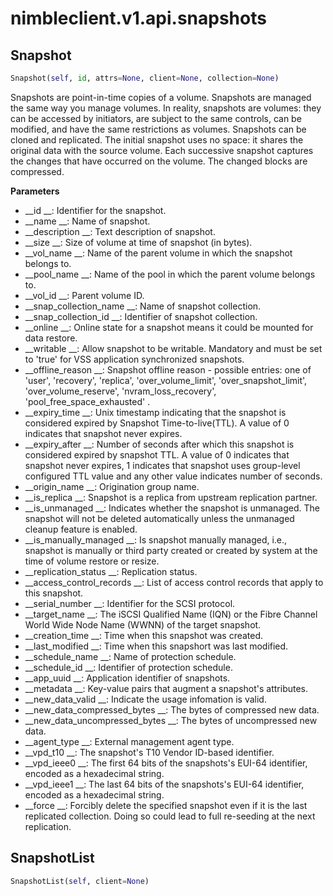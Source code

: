 
# nimbleclient.v1.api.snapshots


## Snapshot
```python
Snapshot(self, id, attrs=None, client=None, collection=None)
```
Snapshots are point-in-time copies of a volume. Snapshots are managed the same way you manage volumes. In reality, snapshots are volumes: they can be accessed by initiators,
are subject to the same controls, can be modified, and have the same restrictions as volumes. Snapshots can be cloned and replicated. The initial snapshot uses no space: it
shares the original data with the source volume. Each successive snapshot captures the changes that have occurred on the volume. The changed blocks are compressed.

__Parameters__

- __id                          __: Identifier for the snapshot.
- __name                        __: Name of snapshot.
- __description                 __: Text description of snapshot.
- __size                        __: Size of volume at time of snapshot (in bytes).
- __vol_name                    __: Name of the parent volume in which the snapshot belongs to.
- __pool_name                   __: Name of the pool in which the parent volume belongs to.
- __vol_id                      __: Parent volume ID.
- __snap_collection_name        __: Name of snapshot collection.
- __snap_collection_id          __: Identifier of snapshot collection.
- __online                      __: Online state for a snapshot means it could be mounted for data restore.
- __writable                    __: Allow snapshot to be writable. Mandatory and must be set to 'true' for VSS application synchronized snapshots.
- __offline_reason              __: Snapshot offline reason - possible entries: one of 'user', 'recovery', 'replica', 'over_volume_limit', 'over_snapshot_limit',
                              'over_volume_reserve', 'nvram_loss_recovery', 'pool_free_space_exhausted' .
- __expiry_time                 __: Unix timestamp indicating that the snapshot is considered expired by Snapshot Time-to-live(TTL). A value of 0 indicates that snapshot never
                              expires.
- __expiry_after                __: Number of seconds after which this snapshot is considered expired by snapshot TTL. A value of 0 indicates that snapshot never expires, 1
                              indicates that snapshot uses group-level configured TTL value and any other value indicates number of seconds.
- __origin_name                 __: Origination group name.
- __is_replica                  __: Snapshot is a replica from upstream replication partner.
- __is_unmanaged                __: Indicates whether the snapshot is unmanaged. The snapshot will not be deleted automatically unless the unmanaged cleanup feature is enabled.
- __is_manually_managed         __: Is snapshot manually managed, i.e., snapshot is manually or third party created or created by system at the time of volume restore or resize.
- __replication_status          __: Replication status.
- __access_control_records      __: List of access control records that apply to this snapshot.
- __serial_number               __: Identifier for the SCSI protocol.
- __target_name                 __: The iSCSI Qualified Name (IQN) or the Fibre Channel World Wide Node Name (WWNN) of the target snapshot.
- __creation_time               __: Time when this snapshot was created.
- __last_modified               __: Time when this snapshort was last modified.
- __schedule_name               __: Name of protection schedule.
- __schedule_id                 __: Identifier of protection schedule.
- __app_uuid                    __: Application identifier of snapshots.
- __metadata                    __: Key-value pairs that augment a snapshot's attributes.
- __new_data_valid              __: Indicate the usage infomation is valid.
- __new_data_compressed_bytes   __: The bytes of compressed new data.
- __new_data_uncompressed_bytes __: The bytes of uncompressed new data.
- __agent_type                  __: External management agent type.
- __vpd_t10                     __: The snapshot's T10 Vendor ID-based identifier.
- __vpd_ieee0                   __: The first 64 bits of the snapshots's EUI-64 identifier, encoded as a hexadecimal string.
- __vpd_ieee1                   __: The last 64 bits of the snapshots's EUI-64 identifier, encoded as a hexadecimal string.
- __force                       __: Forcibly delete the specified snapshot even if it is the last replicated collection. Doing so could lead to full re-seeding at the next
                              replication.


## SnapshotList
```python
SnapshotList(self, client=None)
```

